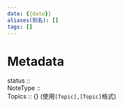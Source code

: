 ```yaml
---
date: {{date}}
aliases(別名): []
tags: []
---
```

# Metadata
status ::<br>
NoteType ::<br>
Topics :: {}
(使用`[Topic],[Topic]`格式)